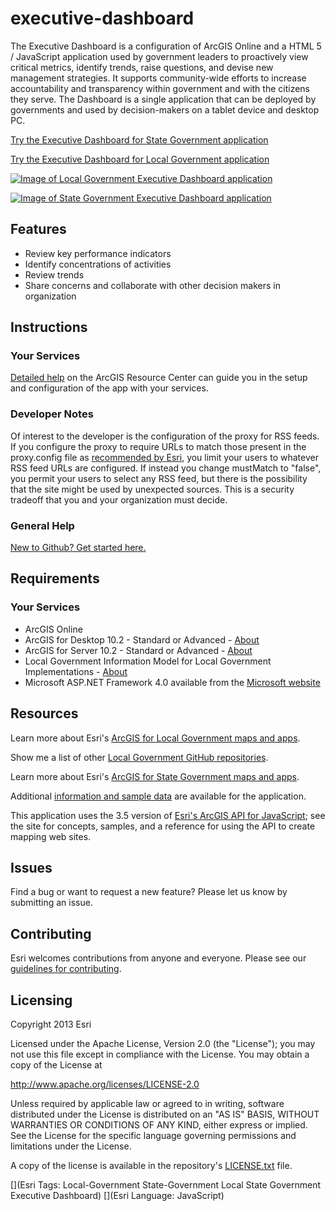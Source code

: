 # executive-dashboard

The Executive Dashboard is a configuration of ArcGIS Online and a HTML 5 / JavaScript application used by government leaders to proactively view critical metrics, identify trends, raise questions, and devise new management strategies.  It supports community-wide efforts to increase accountability and transparency within government and with the citizens they serve.   The Dashboard is a single application that can be deployed by  governments and used by decision-makers on a tablet device and desktop PC.

[Try the Executive Dashboard for State Government application](http://tryitlive.arcgis.com/StateDashboard/)

[Try the Executive Dashboard for Local Government application](http://tryitlive.arcgis.com/ExecutiveDashboardTryItLive/)

[![Image of Local Government Executive Dashboard application](https://raw.github.com/Esri/executive-dashboard/master/executive-dashboard.png "Executive Dashboard application")](http://localgovtemplates2.esri.com/ExecutiveDashboardTryItLive/)

[![Image of State Government Executive Dashboard application](https://raw.github.com/Esri/executive-dashboard/state_adaptation/stategovernment-execdashboard.png "Executive Dashboard application")](http://localgovtemplates2.esri.com/ExecutiveDashboardTryItLive/)

## Features

* Review key performance indicators
* Identify concentrations of activities
* Review trends
* Share concerns and collaborate with other decision makers in organization

## Instructions

### Your Services

[Detailed help](http://resources.arcgis.com/en/help/localgovernment/10.1/index.html#/What_is_Executive_Dashboard/028s0000011n000000/)
on the ArcGIS Resource Center can guide you in the setup and configuration of the app with your services.

### Developer Notes

Of interest to the developer is the configuration of the proxy for RSS
feeds. If you configure the proxy to require URLs to match those present in the proxy.config file
as [recommended by Esri](http://help.arcgis.com/en/webapi/javascript/arcgis/help/jshelp_start.htm#jshelp/ags_proxy.htm),
you limit your users to whatever RSS feed URLs are configured. If instead you change mustMatch to
"false", you permit your users to select any RSS feed, but there is the possibility that the site
might be used by unexpected sources. This is a security tradeoff that you and your organization must
decide.

### General Help
[New to Github? Get started here.](http://htmlpreview.github.com/?https://github.com/Esri/esri.github.com/blob/master/help/esri-getting-to-know-github.html)

## Requirements

### Your Services

* ArcGIS Online
* ArcGIS for Desktop 10.2 - Standard or Advanced - [About](http://www.esri.com/software/arcgis/arcgis-for-desktop)
* ArcGIS for Server 10.2 - Standard or Advanced - [About](http://www.esri.com/software/arcgis/arcgisserver)
* Local Government Information Model for Local Government Implementations - [About](http://www.arcgis.com/home/item.html?id=ae175b36c4154dda987127dff879350d)
* Microsoft ASP.NET Framework 4.0 available from the [Microsoft website](http://www.microsoft.com/en-us/download/details.aspx?id=17851)

## Resources

Learn more about Esri's [ArcGIS for Local Government maps and apps](http://solutions.arcgis.com/local-government/).

Show me a list of other [Local Government GitHub repositories](http://esri.github.io/#Local-Government).

Learn more about Esri's [ArcGIS for State Government maps and apps](http://solutions.arcgis.com/state-government/).

Additional [information and sample data](http://www.arcgis.com/home/item.html?id=9c31136ff6f54dfb90edbc74f08573ed)
are available for the application.

This application uses the 3.5 version of
[Esri's ArcGIS API for JavaScript](http://help.arcgis.com/en/webapi/javascript/arcgis/);
see the site for concepts, samples, and a reference for using the API to create mapping web sites.

## Issues

Find a bug or want to request a new feature?  Please let us know by submitting an issue.

## Contributing

Esri welcomes contributions from anyone and everyone.
Please see our [guidelines for contributing](https://github.com/esri/contributing).

## Licensing

Copyright 2013 Esri

Licensed under the Apache License, Version 2.0 (the "License");
you may not use this file except in compliance with the License.
You may obtain a copy of the License at

   http://www.apache.org/licenses/LICENSE-2.0

Unless required by applicable law or agreed to in writing, software
distributed under the License is distributed on an "AS IS" BASIS,
WITHOUT WARRANTIES OR CONDITIONS OF ANY KIND, either express or implied.
See the License for the specific language governing permissions and
limitations under the License.

A copy of the license is available in the repository's
[LICENSE.txt](https://raw.github.com/Esri/executive-dashboard/master/LICENSE.txt) file.

[](Esri Tags: Local-Government State-Government Local State Government Executive Dashboard)
[](Esri Language: JavaScript)
